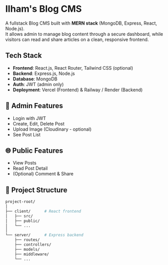 # Ilham's Blog CMS

A fullstack Blog CMS built with **MERN stack** (MongoDB, Express, React, Node.js).  
It allows admin to manage blog content through a secure dashboard, while visitors can read and share articles on a clean, responsive frontend.

## Tech Stack

- **Frontend**: React.js, React Router, Tailwind CSS (optional)
- **Backend**: Express.js, Node.js
- **Database**: MongoDB
- **Auth**: JWT (admin only)
- **Deployment**: Vercel (Frontend) & Railway / Render (Backend)

## 🔐 Admin Features
- Login with JWT
- Create, Edit, Delete Post
- Upload Image (Cloudinary - optional)
- See Post List

## 🌐 Public Features
- View Posts
- Read Post Detail
- (Optional) Comment & Share

## 📂 Project Structure

```bash
project-root/
│
├── client/      # React frontend
│   ├── src/
│   ├── public/
│   └── ...
│
└── server/      # Express backend
    ├── routes/
    ├── controllers/
    ├── models/
    ├── middleware/
    └── ...
